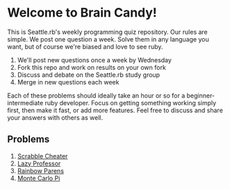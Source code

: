 # Welcome to Brain Candy!

This is Seattle.rb's weekly programming quiz repository. Our rules are simple.
We post one question a week. Solve them in any language you want, but of course
we're biased and love to see ruby.

1. We'll post new questions once a week by Wednesday
2. Fork this repo and work on results on your own fork
3. Discuss and debate on the Seattle.rb study group
4. Merge in new questions each week

Each of these problems should ideally take an hour or so for a beginner-intermediate
ruby developer. Focus on getting something working simply first, then make it
fast, or add more features. Feel free to discuss and share your answers with others
as well.

## Problems

1. [Scrabble Cheater](https://github.com/SeaRbSg/braincandy/blob/master/scrabble-cheater/README.md)
2. [Lazy Professor](https://github.com/SeaRbSg/braincandy/blob/master/lazy-professor/README.md)
3. [Rainbow Parens](https://github.com/SeaRbSg/braincandy/blob/master/rainbow-parens/README.md)
4. [Monte Carlo Pi](https://github.com/SeaRbSg/braincandy/blob/master/monte-carlo-pi/README.md)

